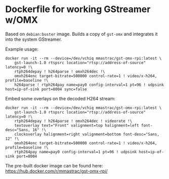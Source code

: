 # Dockerfile for working GStreamer w/OMX

Based on `debian:buster` image. Builds a copy of `gst-omx` and integrates it into the system GStreamer.

Example usage:

```
docker run -it --rm --device=/dev/vchiq mmastrac/gst-omx-rpi:latest \
    gst-launch-1.0 rtspsrc location="rtsp://address-of-source" latency=0 !\
    rtph264depay ! h264parse ! omxh264dec !\
    omxh264enc target-bitrate=500000 control-rate=1 ! video/x-h264, profile=baseline !\
    h264parse ! rtph264pay name=pay0 config-interval=1 pt=96 ! udpsink host=ip-of-sink port=8004 sync=false
```

Embed some overlays on the decoded H264 stream:

```
docker run -it --rm --device=/dev/vchiq mmastrac/gst-omx-rpi:latest \
    gst-launch-1.0 rtspsrc location="rtsp://address-of-source" latency=0 !\
    rtph264depay ! h264parse ! omxh264dec ! videorate !\
    textoverlay text="Front" valignment=top halignment=left font-desc="Sans, 16" !\
    clockoverlay halignment=right valignment=bottom font-desc="Sans, 12" !\
    omxh264enc target-bitrate=500000 control-rate=1 ! video/x-h264, profile=baseline !\
    rtph264pay name=pay0 config-interval=1 pt=96 ! udpsink host=ip-of-sink port=8004
```

The pre-built docker image can be found here: https://hub.docker.com/r/mmastrac/gst-omx-rpi/
